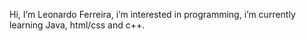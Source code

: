 Hi, I’m Leonardo Ferreira, i’m interested in programming, i’m currently learning Java, html/css and c++.

